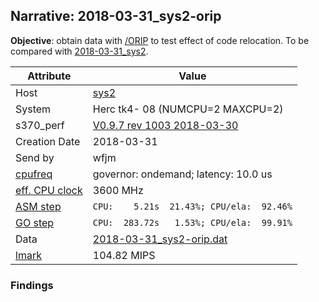 ## Narrative: 2018-03-31_sys2-orip

**Objective**: obtain data with
[/ORIP](../doc/s370_perf.md.html#user-content-par-orip) to test effect of
code relocation.
To be compared with [2018-03-31_sys2](2018-03-31_sys2.md).

| Attribute | Value |
| --------- | ----- |
| Host   | [sys2](hostinfo_sys2.md) |
| System | Herc tk4- 08 (NUMCPU=2 MAXCPU=2) |
| s370_perf | [V0.9.7  rev  1003  2018-03-30](https://github.com/wfjm/s370-perf/blob/2685ff0/codes/s370_perf.asm) |
| Creation Date | 2018-03-31 |
| Send by | wfjm |
| [cpufreq](README_narr.md#user-content-cpufreq) | governor: ondemand; latency: 10.0 us |
| [eff. CPU clock](README_narr.md#user-content-effclk) | 3600 MHz |
| [ASM step](README_narr.md#user-content-asm) | `CPU:    5.21s  21.43%; CPU/ela:  92.46%` |
| [GO step](README_narr.md#user-content-go)   | `CPU:  283.72s   1.53%; CPU/ela:  99.91%` |
| Data | [2018-03-31_sys2-orip.dat](../data/2018-03-31_sys2-orip.dat) |
| [lmark](README_narr.md#user-content-lmark) | 104.82 MIPS |

### Findings <a name="find"></a>

